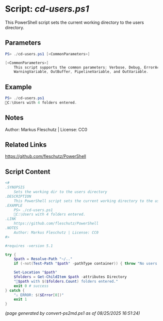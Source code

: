 Script: *cd-users.ps1*
========================

This PowerShell script sets the current working directory to the users directory.

Parameters
----------
```powershell
PS> ./cd-users.ps1 [<CommonParameters>]

[<CommonParameters>]
    This script supports the common parameters: Verbose, Debug, ErrorAction, ErrorVariable, WarningAction, 
    WarningVariable, OutBuffer, PipelineVariable, and OutVariable.
```

Example
-------
```powershell
PS> ./cd-users.ps1
📂C:\Users with 4 folders entered.

```

Notes
-----
Author: Markus Fleschutz | License: CC0

Related Links
-------------
https://github.com/fleschutz/PowerShell

Script Content
--------------
```powershell
<#
.SYNOPSIS
	Sets the working dir to the users directory
.DESCRIPTION
	This PowerShell script sets the current working directory to the users directory.
.EXAMPLE
	PS> ./cd-users.ps1
	📂C:\Users with 4 folders entered.
.LINK
	https://github.com/fleschutz/PowerShell
.NOTES
	Author: Markus Fleschutz | License: CC0
#>

#requires -version 5.1

try {
	$path = Resolve-Path "~/.."
	if (-not(Test-Path "$path" -pathType container)) { throw "No users directory at: $path" }

	Set-Location "$path"
	$folders = Get-ChildItem $path -attributes Directory
	"📂$path with $($folders.Count) folders entered."
	exit 0 # success
} catch {
	"⚠️ ERROR: $($Error[0])"
	exit 1
}
```

*(page generated by convert-ps2md.ps1 as of 08/25/2025 16:51:24)*
